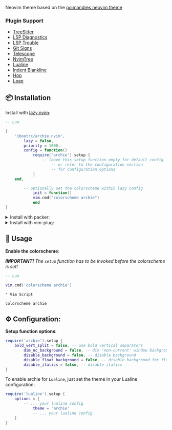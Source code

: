 Neovim theme based on the [poimandres neovim theme](https://github.com/olivercederborg/poimandres.nvim)
### Plugin Support

- [TreeSitter](https://github.com/nvim-treesitter/nvim-treesitter)
- [LSP Diagnostics](https://neovim.io/doc/user/lsp.html)
- [LSP Trouble](https://github.com/folke/lsp-trouble.nvim)
- [Git Signs](https://github.com/lewis6991/gitsigns.nvim)
- [Telescope](https://github.com/nvim-telescope/telescope.nvim)
- [NvimTree](https://github.com/kyazdani42/nvim-tree.lua)
- [Lualine](https://github.com/hoob3rt/lualine.nvim)
- [Indent Blankline](https://github.com/lukas-reineke/indent-blankline.nvim)
- [Hop](https://github.com/phaazon/hop.nvim)
- [Leap](https://github.com/ggandor/leap.nvim)


## 📦 Installation
Install with [lazy.nvim](https://github.com/folke/lazy.nvim):

```lua
-- Lua

{ 
    'ibootrc/archie.nvim',
        lazy = false,
        priority = 1000,
        config = function()
            require('archie').setup {
                -- leave this setup function empty for default config
                    -- or refer to the configuration section
                    -- for configuration options
            }
    end,

        -- optionally set the colorscheme within lazy config
            init = function()
            vim.cmd("colorscheme archie")
            end
}
```
<details>
<summary>Install with packer:</summary>

[packer.nvim](https://github.com/wbthomason/packer.nvim)

```lua
-- Lua

use { 
    'ibootrc/archie.nvim',
        config = function()
            require('archie').setup {
                -- leave this setup function empty for default config
                    -- or refer to the configuration section
                    -- for configuration options
            }
    end
}
```
</details>

<details>
<summary>Install with vim-plug:</summary>

[vim-plug](https://github.com/junegunn/vim-plug)

```vim
" Vim Script

Plug 'ibootrc/archie.nvim'

lua << EOF
require('archie').setup {

}
EOF
```

</details>


## 🚀 Usage

**Enable the colorscheme**:

_**IMPORTANT!** The `setup` function has to be invoked before the colorscheme is set!_

```lua
-- Lua

vim.cmd('colorscheme archie')
```

```vim
" Vim Script

colorscheme archie
```

## ⚙️ Configuration:

**Setup function options**: 

```lua
require('archie').setup {
    bold_vert_split = false, -- use bold vertical separators
        dim_nc_background = false, -- dim 'non-current' window backgrounds
        disable_background = false, -- disable background
        disable_float_background = false, -- disable background for floats
        disable_italics = false, -- disable italics
}
```

To enable archie for `Lualine`, just set the theme in your Lualine configuration:

```lua
require('lualine').setup {
    options = {
        -- ... your lualine config
            theme = 'archie'
            -- ... your lualine config
    }
}
```

